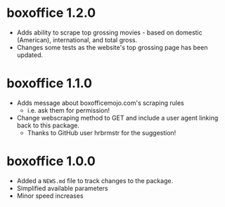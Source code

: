 # boxoffice 1.2.0

* Adds ability to scrape top grossing movies - based on domestic (American), international, and total gross.
* Changes some tests as the website's top grossing page has been updated.

# boxoffice 1.1.0

* Adds message about boxofficemojo.com's scraping rules
    + i.e. ask them for permission!
* Change webscraping method to GET and include a user agent linking back to this package.
    + Thanks to GitHub user hrbrmstr for the suggestion!

# boxoffice 1.0.0

* Added a `NEWS.md` file to track changes to the package.    
* Simplified available parameters
* Minor speed increases


